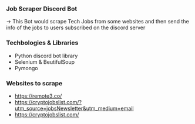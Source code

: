 ### Job Scraper Discord Bot

-> This Bot would scrape Tech Jobs from some websites and then send the info of the jobs to users subscribed on the discord server

### Techbologies & Libraries

- Python discord bot library
- Selenium & BeutifulSoup
- Pymongo

### Websites to scrape

- https://remote3.co/
- https://cryptojobslist.com/?utm_source=jobsNewsletter&utm_medium=email
- https://cryptojobslist.com/
